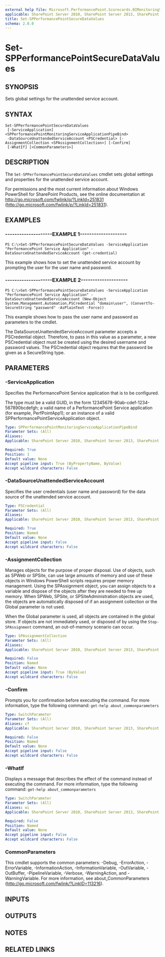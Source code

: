 ```yaml
---
external help file: Microsoft.PerformancePoint.Scorecards.BIMonitoringService.dll-help.xml
applicable: SharePoint Server 2010, SharePoint Server 2013, SharePoint Server 2016, SharePoint Server 2019
title: Set-SPPerformancePointSecureDataValues
schema: 2.0.0
---
```


# Set-SPPerformancePointSecureDataValues

## SYNOPSIS
Sets global settings for the unattended service account.

## SYNTAX

```
Set-SPPerformancePointSecureDataValues
 [-ServiceApplication] <SPPerformancePointMonitoringServiceApplicationPipeBind>
 -DataSourceUnattendedServiceAccount <PSCredential> [-AssignmentCollection <SPAssignmentCollection>] [-Confirm]
 [-WhatIf] [<CommonParameters>]
```

## DESCRIPTION
The `Set-SPPerformancePointSecureDataValues` cmdlet sets global settings and properties for the unattended service account.

For permissions and the most current information about Windows PowerShell for SharePoint Products, see the online documentation at http://go.microsoft.com/fwlink/p/?LinkId=251831 (http://go.microsoft.com/fwlink/p/?LinkId=251831).

## EXAMPLES

### --------------------EXAMPLE 1--------------------
```
PS C:\>Set-SPPerformancePointSecureDataValues -ServiceApplication "PerformancePoint Service Application" -DataSourceUnattendedServiceAccount (get-credential)
```

This example shows how to set the unattended service account by prompting the user for the user name and password.

### --------------------EXAMPLE 2--------------------
```
PS C:\>Set-SPPerformancePointSecureDataValues -ServiceApplication "PerformancePoint Service Application" -DataSourceUnattendedServiceAccount (New-Object System.Management.Automation.PSCredential "domain\user", (ConvertTo-SecureString "password" -AsPlainText -Force))
```

This example shows how to pass the user name and password as parameters to the cmdlet.

The DataSourceUnattendedServiceAccount parameter accepts a PSCredential object.
Therefore, to pass in this value as a parameter, a new PSCredential object must be created using the desired username and password values.
The PSCredential object requires that the password be given as a SecureString type.

## PARAMETERS

### -ServiceApplication
Specifies the PerformancePoint Service application that is to be configured.

The type must be a valid GUID, in the form 12345678-90ab-cdef-1234-567890bcdefgh; a valid name of a PerformancePoint Service application (for example, PerfPointApp1); or an instance of a valid SPPerformancePointServiceApplication object.

```yaml
Type: SPPerformancePointMonitoringServiceApplicationPipeBind
Parameter Sets: (All)
Aliases: 
Applicable: SharePoint Server 2010, SharePoint Server 2013, SharePoint Server 2016, SharePoint Server 2019

Required: True
Position: 1
Default value: None
Accept pipeline input: True (ByPropertyName, ByValue)
Accept wildcard characters: False
```

### -DataSourceUnattendedServiceAccount
Specifies the user credentials (user name and password) for the data source of the unattended service account.

```yaml
Type: PSCredential
Parameter Sets: (All)
Aliases: 
Applicable: SharePoint Server 2010, SharePoint Server 2013, SharePoint Server 2016, SharePoint Server 2019

Required: True
Position: Named
Default value: None
Accept pipeline input: False
Accept wildcard characters: False
```

### -AssignmentCollection
Manages objects for the purpose of proper disposal.
Use of objects, such as SPWeb or SPSite, can use large amounts of memory and use of these objects in Windows PowerShell scripts requires proper memory management.
Using the SPAssignment object, you can assign objects to a variable and dispose of the objects after they are needed to free up memory.
When SPWeb, SPSite, or SPSiteAdministration objects are used, the objects are automatically disposed of if an assignment collection or the Global parameter is not used.

When the Global parameter is used, all objects are contained in the global store.
If objects are not immediately used, or disposed of by using the `Stop-SPAssignment` command, an out-of-memory scenario can occur.

```yaml
Type: SPAssignmentCollection
Parameter Sets: (All)
Aliases: 
Applicable: SharePoint Server 2010, SharePoint Server 2013, SharePoint Server 2016, SharePoint Server 2019

Required: False
Position: Named
Default value: None
Accept pipeline input: True (ByValue)
Accept wildcard characters: False
```

### -Confirm
Prompts you for confirmation before executing the command.
For more information, type the following command: `get-help about_commonparameters`

```yaml
Type: SwitchParameter
Parameter Sets: (All)
Aliases: cf
Applicable: SharePoint Server 2010, SharePoint Server 2013, SharePoint Server 2016, SharePoint Server 2019

Required: False
Position: Named
Default value: None
Accept pipeline input: False
Accept wildcard characters: False
```

### -WhatIf
Displays a message that describes the effect of the command instead of executing the command.
For more information, type the following command: `get-help about_commonparameters`

```yaml
Type: SwitchParameter
Parameter Sets: (All)
Aliases: wi
Applicable: SharePoint Server 2010, SharePoint Server 2013, SharePoint Server 2016, SharePoint Server 2019

Required: False
Position: Named
Default value: None
Accept pipeline input: False
Accept wildcard characters: False
```

### CommonParameters
This cmdlet supports the common parameters: -Debug, -ErrorAction, -ErrorVariable, -InformationAction, -InformationVariable, -OutVariable, -OutBuffer, -PipelineVariable, -Verbose, -WarningAction, and -WarningVariable. For more information, see about_CommonParameters (http://go.microsoft.com/fwlink/?LinkID=113216).

## INPUTS

## OUTPUTS

## NOTES

## RELATED LINKS
